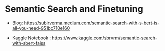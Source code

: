 
# Semantic Search and Finetuning 

  - Blog: https://subirverma.medium.com/semantic-search-with-s-bert-is-all-you-need-951bc710e160

  - Kaggle Notebook : https://www.kaggle.com/sbrvrm/semantic-search-with-sbert-faiss

